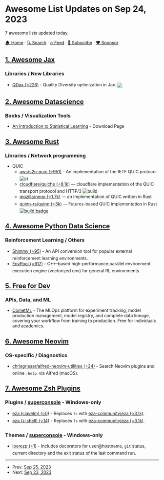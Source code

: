 # Awesome List Updates on Sep 24, 2023

7 awesome lists updated today.

[🏠 Home](/README.md) · [🔍 Search](https://www.trackawesomelist.com/search/) · [🔥 Feed](https://www.trackawesomelist.com/rss.xml) · [📮 Subscribe](https://trackawesomelist.us17.list-manage.com/subscribe?u=d2f0117aa829c83a63ec63c2f&id=36a103854c) · [❤️  Sponsor](https://github.com/sponsors/theowenyoung)



## [1. Awesome Jax](/content/n2cholas/awesome-jax/README.md)

### Libraries / New Libraries

*   [QDax (⭐226)](https://github.com/adaptive-intelligent-robotics/QDax) - Quality Diversity optimization in Jax. <img src="https://img.shields.io/github/stars/adaptive-intelligent-robotics/QDax?style=social" align="center">

## [2. Awesome Datascience](/content/academic/awesome-datascience/README.md)

### Books / Visualization Tools

*   [An Introduction to Statistical Learning](https://www.statlearning.com/) - Download Page

## [3. Awesome Rust](/content/rust-unofficial/awesome-rust/README.md)

### Libraries / Network programming

*   QUIC
    *   [aws/s2n-quic (⭐951)](https://github.com/aws/s2n-quic) - An implementation of the IETF QUIC protocol ![ci](https://img.shields.io/github/actions/workflow/status/aws/s2n-quic/ci.yml?branch=main)
    *   [cloudflare/quiche (⭐8.1k)](https://github.com/cloudflare/quiche) — cloudflare implementation of the QUIC transport protocol and HTTP/3 ![build](https://img.shields.io/github/actions/workflow/status/cloudflare/quiche/stable.yml?branch=master)
    *   [mozilla/neqo (⭐1.7k)](https://github.com/mozilla/neqo) — an Implementation of QUIC written in Rust
    *   [quinn-rs/quinn (⭐3k)](https://github.com/quinn-rs/quinn) — Futures-based QUIC implementation in Rust [![build badge](https://dev.azure.com/dochtman/Projects/_apis/build/status/Quinn?branchName=master)](https://dev.azure.com/dochtman/Projects/_build)

## [4. Awesome Python Data Science](/content/krzjoa/awesome-python-data-science/README.md)

### Reinforcement Learning / Others

*   [Shimmy (⭐95)](https://github.com/Farama-Foundation/Shimmy) - An API conversion tool for popular external reinforcement learning environments.
*   [EnvPool (⭐917)](https://github.com/sail-sg/envpool) - C++-based high-performance parallel environment execution engine (vectorized env) for general RL environments.

## [5. Free for Dev](/content/ripienaar/free-for-dev/README.md)

### APIs, Data, and ML

*   [CometML](https://www.comet.com/site/) - The MLOps platform for experiment tracking, model production management, model registry, and complete data lineage, covering your workflow from training to production. Free for individuals and academics.

## [6. Awesome Neovim](/content/rockerBOO/awesome-neovim/README.md)

### OS-specific / Diagnostics

*   [chrisgrieser/alfred-neovim-utilities (⭐24)](https://github.com/chrisgrieser/alfred-neovim-utilities) - Search Neovim plugins and online `:help `via Alfred (macOS).

## [7. Awesome Zsh Plugins](/content/unixorn/awesome-zsh-plugins/README.md)

### Plugins / [superconsole](https://github.com/alexchmykhalo/superconsole) - Windows-only

*   [eza (clavelm) (⭐0)](https://github.com/clavelm/eza-omz-plugin) - Replaces `ls` with [eza-community/eza (⭐3.1k)](https://github.com/eza-community/eza).
*   [eza (z-shell) (⭐14)](https://github.com/z-shell/zsh-eza) - Replaces `ls` with [eza-community/eza (⭐3.1k)](https://github.com/eza-community/eza).

### Themes / [superconsole](https://github.com/alexchmykhalo/superconsole) - Windows-only

*   [lperezp (⭐1)](https://github.com/lperezp/lperezp-zsh-theme) - Includes decorators for user\@hostname, `git` status, current directory and the exit status of the last command run.

---

- Prev: [Sep 25, 2023](/content/2023/09/25/README.md)
- Next: [Sep 23, 2023](/content/2023/09/23/README.md)